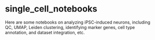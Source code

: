 # single_cell_notebooks

Here are some notebooks on analyzing iPSC-induced neurons, including QC, UMAP, Leiden clustering, identifying marker genes, cell type annotation, and dataset integration, etc.
